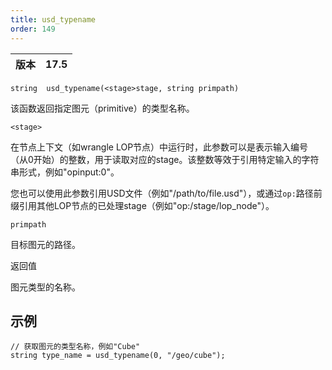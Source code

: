 ```yaml
---
title: usd_typename
order: 149
---
```

| 版本 | 17.5 |
| --- | --- |

`string  usd_typename(<stage>stage, string primpath)`

该函数返回指定图元（primitive）的类型名称。

`<stage>`

在节点上下文（如wrangle LOP节点）中运行时，此参数可以是表示输入编号（从0开始）的整数，用于读取对应的stage。该整数等效于引用特定输入的字符串形式，例如"opinput:0"。

您也可以使用此参数引用USD文件（例如"/path/to/file.usd"），或通过`op:`路径前缀引用其他LOP节点的已处理stage（例如"op:/stage/lop_node"）。

`primpath`

目标图元的路径。

返回值

图元类型的名称。

## 示例

```vex
// 获取图元的类型名称，例如"Cube"
string type_name = usd_typename(0, "/geo/cube");

```
